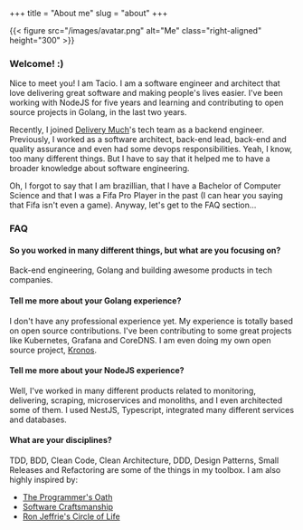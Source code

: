 +++
title = "About me"
slug = "about"
+++

{{< figure src="/images/avatar.png" alt="Me" class="right-aligned" height="300" >}}

### Welcome! :)

Nice to meet you! I am Tacio. I am a software engineer and architect 
that love delivering great software and making people's lives easier.
I've been working with NodeJS for five years and learning and contributing
to open source projects in Golang, in the last two years.

Recently, I joined [Delivery Much](https://deliverymuch.com.br)'s tech team as a backend engineer. Previously,
I worked as a software architect, back-end lead, back-end and quality assurance
and even had some devops responsibilities.
Yeah, I know, too many different things. But I have to say that it helped me
to have a broader knowledge about software engineering.

Oh, I forgot to say that I am brazillian, that I have a Bachelor of Computer Science
and that I was a Fifa Pro Player in the past (I can hear you saying that Fifa isn't
even a game). Anyway, let's get to the FAQ section...

### FAQ

#### So you worked in many different things, but what are you focusing on?
Back-end engineering, Golang and building awesome products in tech companies.


#### Tell me more about your Golang experience?
I don't have any professional experience yet. My experience is totally based on open
source contributions. I've been contributing to some great projects like Kubernetes,
Grafana and CoreDNS. I am even doing my own open source project, [Kronos](https://github.com/taciomcosta/kronos).


#### Tell me more about your NodeJS experience?
Well, I've worked in many different products related to monitoring, delivering,
scraping, microservices and monoliths, and I even architected some of them. I used NestJS,
Typescript, integrated many different services and databases.


#### What are your disciplines?
TDD, BDD, Clean Code, Clean Architecture, DDD, Design Patterns, Small Releases
and Refactoring are some of the things in my toolbox. I am also highly inspired by:

- [The Programmer's Oath](https://blog.cleancoder.com/uncle-bob/2015/11/18/TheProgrammersOath.html)
- [Software Craftsmanship](https://manifesto.softwarecraftsmanship.org/)
- [Ron Jeffrie's Circle of Life](https://agiletools.files.wordpress.com/2019/02/fig2.png)

